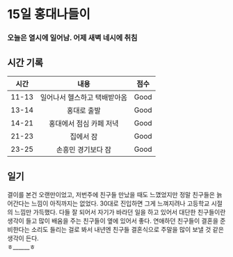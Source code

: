# 15일 홍대나들이

### 오늘은 열시에 일어남. 어제 새벽 네시에 취침

## 시간 기록 
|시간|내용|점수|
|:-:|:-:|:-:|
|11-13|일어나서 헬스하고 택배받아옴|Good|
|13-14|홍대로 출발|Good|
|14-21|홍대에서 점심 카페 저녁|Good|
|21-23|집에서 잠|Good|
|23-25|손흥민 경기보다 잠|Good|


## 일기
결이를 본건 오랜만이었고, 저번주에 친구들 만났을 때도 느꼈었지만 정말 친구들은 늙어간다는 느낌이 아직까지는 없었다. 30대로 진입하면 그게 느껴지려나 고등학교 시절의 느낌만 가득했다. 다들 잘 되어서 자기가 바라던 일을 하고 있어서 대단한 친구들이란 생각이 들고 많이 배움을 주는 친구들이 옆에 있어서 좋다. 연애하던 친구들이 결혼을 준비한다는 소리도 들리는 걸로 봐서 내년엔 친구들 결혼식으로 주말을 많이 보낼 것 같은 생각이 든다.  
ㅎ______ㅎ
